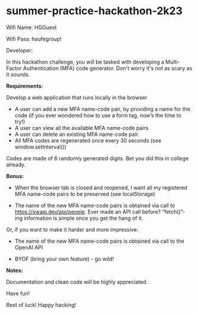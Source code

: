 # summer-practice-hackathon-2k23

Wifi Name: HGGuest

Wifi Pass: haufegroup!

Developer: <Getejanc Marin>

In this hackathon challenge, you will be tasked with developing a Multi-Factor Authentication (MFA) code generator. Don't worry it's not as scary as it sounds.

**Requirements:**

Develop a web application that runs locally in the browser

* A user can add a new MFA name-code pair, by providing a name for the code (if you ever wondered how to use a form tag, now’s the time to try!)
* A user can view all the available MFA name-code pairs
* A user can delete an existing MFA name-code pair.
* All MFA codes are regenerated once every 30 seconds (see window.setInterval())

Codes are made of 6 randomly generated digits. Bet you did this in college already.

**Bonus:**

* When the browser tab is closed and reopened, I want all my registered MFA name-code pairs to be preserved (see localStorage)

* The name of the new MFA name-code pairs is obtained via call to https://swapi.dev/api/people. Ever made an API call before? “fetch()”-ing information is simple once you get the hang of it.

Or, if you want to make it harder and more impressive:

* The name of the new MFA name-code pairs is obtained via call to the OpenAI API

* BYOF (bring your own feature) - go wild!

**Notes:**

Documentation and clean code will be highly appreciated.

Have fun!

Best of luck! Happy hacking!
